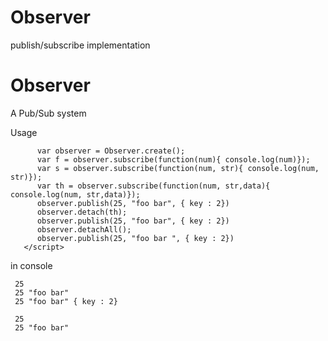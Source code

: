 # Observer
publish/subscribe implementation


Observer
===
 
 A Pub/Sub system

Usage 
  ``` <script>
        var observer = Observer.create();
        var f = observer.subscribe(function(num){ console.log(num)});
        var s = observer.subscribe(function(num, str){ console.log(num, str)});
        var th = observer.subscribe(function(num, str,data){ console.log(num, str,data)});
        observer.publish(25, "foo bar", { key : 2})
        observer.detach(th);
        observer.publish(25, "foo bar", { key : 2})
        observer.detachAll();
        observer.publish(25, "foo bar ", { key : 2})
     </script>
  ```
  
  in console
  ```
   25
   25 "foo bar"
   25 "foo bar" { key : 2}
   
   25
   25 "foo bar"
   
  

